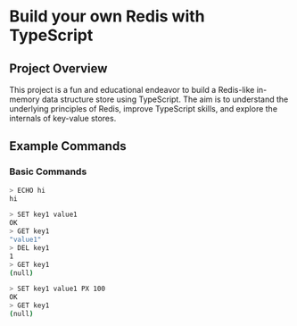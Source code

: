 # Build your own Redis with TypeScript

## Project Overview

This project is a fun and educational endeavor to build a Redis-like in-memory data structure store using TypeScript. The aim is to understand the underlying principles of Redis, improve TypeScript skills, and explore the internals of key-value stores.

## Example Commands

### Basic Commands

```sh
> ECHO hi
hi
```

```sh
> SET key1 value1
OK
> GET key1
"value1"
> DEL key1
1
> GET key1
(null)

> SET key1 value1 PX 100
OK
> GET key1
(null)
```